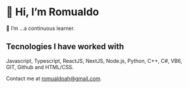 # 👋 Hi, I’m Romualdo

🌱 I’m ...a continuous learner.

## Tecnologies I have worked with

 Javascript, Typescript, ReactJS, NextJS, Node.js, Python, C++, C#, VB6, GIT, Github and HTML/CSS.

Contact me at romualdoah@gmail.com.

